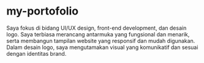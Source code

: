 # my-portofolio
Saya fokus di bidang UI/UX design, front-end development, dan desain logo. Saya terbiasa merancang antarmuka yang fungsional dan menarik, serta membangun tampilan website yang responsif dan mudah digunakan. Dalam desain logo, saya mengutamakan visual yang komunikatif dan sesuai dengan identitas brand.
